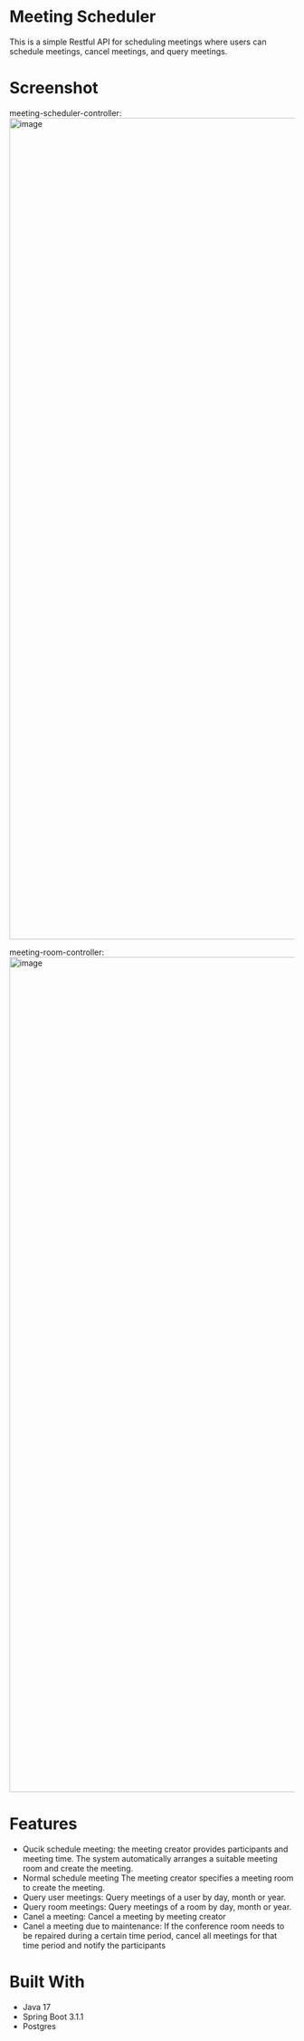 # Meeting Scheduler
This is a simple Restful API for scheduling meetings where users can schedule meetings, cancel meetings, and query meetings.

# Screenshot
meeting-scheduler-controller:
<img width="1451" alt="image" src="https://github.com/RCXMAN/meetingscheduler/assets/36804741/1589b047-f19f-440a-9698-568ae231ff5c">

meeting-room-controller:
<img width="1475" alt="image" src="https://github.com/RCXMAN/meetingscheduler/assets/36804741/934cbfd7-501d-47f4-a8de-868b980d7bac">

# Features
* Qucik schedule meeting:
the meeting creator provides participants and meeting time. The system automatically arranges a suitable meeting room and create the meeting.
* Normal schedule meeting
The meeting creator specifies a meeting room to create the meeting.
* Query user meetings:
Query meetings of a user by day, month or year.
* Query room meetings:
Query meetings of a room by day, month or year.
* Canel a meeting:
Cancel a meeting by meeting creator
* Canel a meeting due to maintenance:
If the conference room needs to be repaired during a certain time period, cancel all meetings for that time period and notify the participants

# Built With
* Java 17
* Spring Boot 3.1.1
* Postgres
